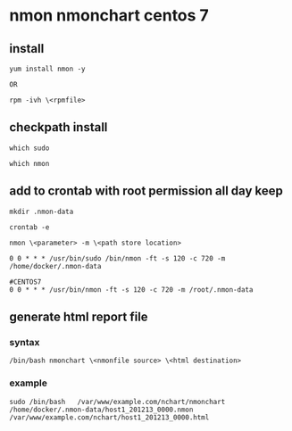 # nmon nmonchart centos 7


## install
````
yum install nmon -y

OR

rpm -ivh \<rpmfile>
````

## checkpath install 

````
which sudo 

which nmon
````

## add to crontab with root permission all day keep
````
mkdir .nmon-data

crontab -e

nmon \<parameter> -m \<path store location>

0 0 * * * /usr/bin/sudo /bin/nmon -ft -s 120 -c 720 -m /home/docker/.nmon-data

#CENTOS7
0 0 * * * /usr/bin/nmon -ft -s 120 -c 720 -m /root/.nmon-data
````

## generate html report file

### syntax

````
/bin/bash nmonchart \<nmonfile source> \<html destination>
````

### example

````
sudo /bin/bash   /var/www/example.com/nchart/nmonchart   /home/docker/.nmon-data/host1_201213_0000.nmon    /var/www/example.com/nchart/host1_201213_0000.html
````
